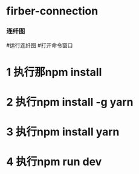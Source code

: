# firber-connection

### 连纤图


#运行连纤图
#打开命令窗口
#  1 执行那npm install
#  2 执行npm install -g yarn
#  3 执行npm install yarn
#  4 执行npm run dev

